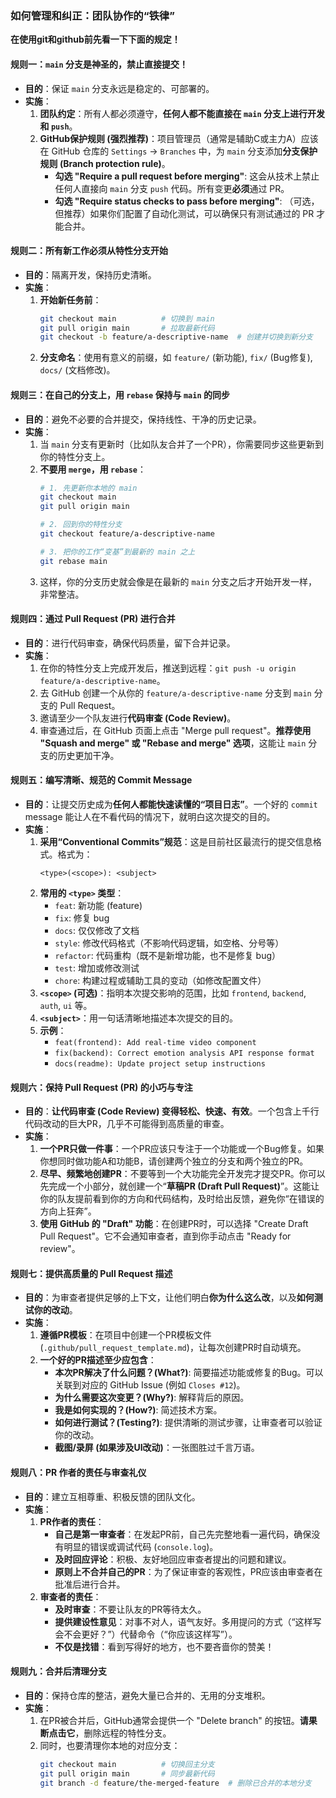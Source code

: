 ### **如何管理和纠正：团队协作的“铁律”**

**在使用git和github前先看一下下面的规定！**

#### **规则一：`main` 分支是神圣的，禁止直接提交！**

*   **目的**：保证 `main` 分支永远是稳定的、可部署的。
*   **实施**：
    1.  **团队约定**：所有人都必须遵守，**任何人都不能直接在 `main` 分支上进行开发和 `push`**。
    2.  **GitHub保护规则 (强烈推荐)**：项目管理员（通常是辅助C或主力A）应该在 GitHub 仓库的 `Settings` -> `Branches` 中，为 `main` 分支添加**分支保护规则 (Branch protection rule)**。
        *   **勾选 "Require a pull request before merging"**: 这会从技术上禁止任何人直接向 `main` 分支 `push` 代码。所有变更**必须**通过 PR。
        *   **勾选 "Require status checks to pass before merging"**: （可选，但推荐）如果你们配置了自动化测试，可以确保只有测试通过的 PR 才能合并。

#### **规则二：所有新工作必须从特性分支开始**

*   **目的**：隔离开发，保持历史清晰。
*   **实施**：
    1.  **开始新任务前**：
        ```bash
        git checkout main          # 切换到 main
        git pull origin main       # 拉取最新代码
        git checkout -b feature/a-descriptive-name  # 创建并切换到新分支
        ```
    2.  **分支命名**：使用有意义的前缀，如 `feature/` (新功能), `fix/` (Bug修复), `docs/` (文档修改)。

#### **规则三：在自己的分支上，用 `rebase` 保持与 `main` 的同步**

*   **目的**：避免不必要的合并提交，保持线性、干净的历史记录。
*   **实施**：
    1.  当 `main` 分支有更新时（比如队友合并了一个PR），你需要同步这些更新到你的特性分支上。
    2.  **不要用 `merge`，用 `rebase`**：
        ```bash
        # 1. 先更新你本地的 main
        git checkout main
        git pull origin main
        
        # 2. 回到你的特性分支
        git checkout feature/a-descriptive-name
        
        # 3. 把你的工作“变基”到最新的 main 之上
        git rebase main
        ```
    3.  这样，你的分支历史就会像是在最新的 `main` 分支之后才开始开发一样，非常整洁。

#### **规则四：通过 Pull Request (PR) 进行合并**

*   **目的**：进行代码审查，确保代码质量，留下合并记录。
*   **实施**：
    1.  在你的特性分支上完成开发后，推送到远程：`git push -u origin feature/a-descriptive-name`。
    2.  去 GitHub 创建一个从你的 `feature/a-descriptive-name` 分支到 `main` 分支的 Pull Request。
    3.  邀请至少一个队友进行**代码审查 (Code Review)**。
    4.  审查通过后，在 GitHub 页面上点击 "Merge pull request"。**推荐使用 "Squash and merge" 或 "Rebase and merge" 选项**，这能让 `main` 分支的历史更加干净。

#### **规则五：编写清晰、规范的 Commit Message**

*   **目的**：让提交历史成为**任何人都能快速读懂的“项目日志”**。一个好的 `commit`  message 能让人在不看代码的情况下，就明白这次提交的目的。
*   **实施**：
    1.  **采用“Conventional Commits”规范**：这是目前社区最流行的提交信息格式。格式为：
        ```
        <type>(<scope>): <subject>
        ```
    2.  **常用的 `<type>` 类型**：
        *   `feat`: 新功能 (feature)
        *   `fix`: 修复 bug
        *   `docs`: 仅仅修改了文档
        *   `style`: 修改代码格式（不影响代码逻辑，如空格、分号等）
        *   `refactor`: 代码重构（既不是新增功能，也不是修复 bug）
        *   `test`: 增加或修改测试
        *   `chore`: 构建过程或辅助工具的变动（如修改配置文件）
    3.  **`<scope>` (可选)**：指明本次提交影响的范围，比如 `frontend`, `backend`, `auth`, `ui` 等。
    4.  **`<subject>`**：用一句话清晰地描述本次提交的目的。
    5.  **示例**：
        *   `feat(frontend): Add real-time video component`
        *   `fix(backend): Correct emotion analysis API response format`
        *   `docs(readme): Update project setup instructions`

#### **规则六：保持 Pull Request (PR) 的小巧与专注**

*   **目的**：**让代码审查 (Code Review) 变得轻松、快速、有效**。一个包含上千行代码改动的巨大PR，几乎不可能得到高质量的审查。
*   **实施**：
    1.  **一个PR只做一件事**：一个PR应该只专注于一个功能或一个Bug修复。如果你想同时做功能A和功能B，请创建两个独立的分支和两个独立的PR。
    2.  **尽早、频繁地创建PR**：不要等到一个大功能完全开发完才提交PR。你可以先完成一个小部分，就创建一个“**草稿PR (Draft Pull Request)**”。这能让你的队友提前看到你的方向和代码结构，及时给出反馈，避免你“在错误的方向上狂奔”。
    3.  **使用 GitHub 的 "Draft" 功能**：在创建PR时，可以选择 "Create Draft Pull Request"。它不会通知审查者，直到你手动点击 "Ready for review"。

#### **规则七：提供高质量的 Pull Request 描述**

*   **目的**：为审查者提供足够的上下文，让他们明白**你为什么这么改**，以及**如何测试你的改动**。
*   **实施**：
    1.  **遵循PR模板**：在项目中创建一个PR模板文件 (`.github/pull_request_template.md`)，让每次创建PR时自动填充。
    2.  **一个好的PR描述至少应包含**：
        *   **本次PR解决了什么问题？(What?)**: 简要描述功能或修复的Bug。可以关联到对应的 GitHub Issue (例如 `Closes #12`)。
        *   **为什么需要这次变更？(Why?)**: 解释背后的原因。
        *   **我是如何实现的？(How?)**: 简述技术方案。
        *   **如何进行测试？(Testing?)**: 提供清晰的测试步骤，让审查者可以验证你的改动。
        *   **截图/录屏 (如果涉及UI改动)**：一张图胜过千言万语。

#### **规则八：PR 作者的责任与审查礼仪**

*   **目的**：建立互相尊重、积极反馈的团队文化。
*   **实施**：
    1.  **PR作者的责任**：
        *   **自己是第一审查者**：在发起PR前，自己先完整地看一遍代码，确保没有明显的错误或调试代码 (`console.log`)。
        *   **及时回应评论**：积极、友好地回应审查者提出的问题和建议。
        *   **原则上不合并自己的PR**：为了保证审查的客观性，PR应该由审查者在批准后进行合并。
    2.  **审查者的责任**：
        *   **及时审查**：不要让队友的PR等待太久。
        *   **提供建设性意见**：对事不对人，语气友好。多用提问的方式（“这样写会不会更好？”）代替命令（“你应该这样写”）。
        *   **不仅是找错**：看到写得好的地方，也不要吝啬你的赞美！

#### **规则九：合并后清理分支**

*   **目的**：保持仓库的整洁，避免大量已合并的、无用的分支堆积。
*   **实施**：
    1.  在PR被合并后，GitHub通常会提供一个 "Delete branch" 的按钮。**请果断点击它**，删除远程的特性分支。
    2.  同时，也要清理你本地的对应分支：
        ```bash
        git checkout main          # 切换回主分支
        git pull origin main       # 同步最新代码
        git branch -d feature/the-merged-feature  # 删除已合并的本地分支
        ```

